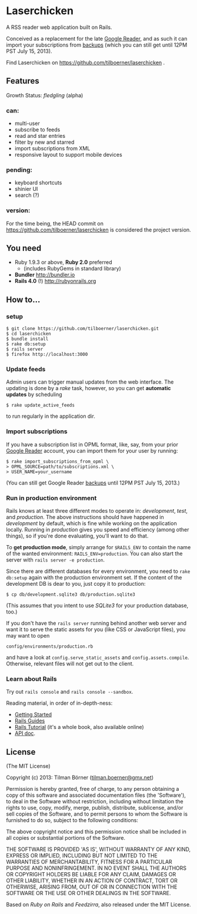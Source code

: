 Laserchicken
============

A RSS reader web application built on Rails.

Conceived as a replacement for the late [Google Reader][], and as such it can import your subscriptions from [backups][] (which you can still get until 12PM PST July 15, 2013).

Find Laserchicken on https://github.com/tilboerner/laserchicken .

[Google Reader]: http://en.wikipedia.org/wiki/Google_Reader
[backups]: https://www.google.com/takeout/#custom:reader "Google Reader backups"


## Features


Growth Status: _fledgling_ (alpha)

### can:

* multi-user
* subscribe to feeds
* read and star entries
* filter by new and starred
* import subscriptions from XML
* responsive layout to support mobile devices

### pending:

* keyboard shortcuts
* shinier UI
* search (?)

### version:

For the time being, the HEAD commit on https://github.com/tilboerner/laserchicken is considered the project version.

## You need

* Ruby 1.9.3 or above, **Ruby 2.0** preferred  
    * (includes RubyGems in standard library)
* **Bundler** http://bundler.io
* **Rails 4.0** (!) http://rubyonrails.org


## How to...

### setup

    $ git clone https://github.com/tilboerner/laserchicken.git
    $ cd laserchicken
    $ bundle install
    $ rake db:setup
    $ rails server
    $ firefox http://localhost:3000
    
### Update feeds

Admin users can trigger manual updates from the web interface. The updating is done by a *rake* task, however, so you can get **automatic updates** by scheduling

    $ rake update_active_feeds
    
to run regularly in the application dir.

### Import subscriptions

If you have a subscription list in OPML format, like, say, from your prior [Google Reader][] account, you can import them for your user by running:

    $ rake import_subscriptions_from_opml \
    > OPML_SOURCE=path/to/subscriptions.xml \
    > USER_NAME=your_username

(You can still get Google Reader [backups][] until 12PM PST July 15, 2013.)

### Run in production environment

Rails knows at least three different modes to operate in: *development*, *test*, and *production*. The above instructions should have happened in *development* by default, which is fine while working on the application locally. Running in *production* gives you speed and efficiency (among other things), so if you're done evaluating, you'll want to do that.

To **get production mode**, simply arrange for `$RAILS_ENV` to contain the name of the wanted environment: `RAILS_ENV=production`. You can also start the server with `rails server -e production`.

Since there are different databases for every environment, you need to `rake db:setup` again with the production environment set. If the content of the development DB is dear to you, just copy it to production: 

    $ cp db/development.sqlite3 db/production.sqlite3

(This assumes that you intent to use *SQLite3* for your production database, too.)

If you don't have the `rails server` running behind another web server and want it to serve the static assets for you (like CSS or JavaScript files), you may want to open 

    config/environments/production.rb

and have a look at `config.serve_static_assets` and `config.assets.compile`. Otherwise, relevant files will not get out to the client.

### Learn about Rails

Try out `rails console` and `rails console --sandbox`. 

Reading material, in order of in-depth-ness:

- [Getting Started](http://guides.rubyonrails.org/getting_started.html)
- [Rails Guides](http://guides.rubyonrails.org/)
- [Rails Tutorial](http://ruby.railstutorial.org/ruby-on-rails-tutorial-book?version=4.0) (it's a whole book, also available online)
- [API doc](http://api.rubyonrails.org/).

## License

(The MIT License)
 
Copyright (c) 2013: Tilman Börner (tilman.boerner@gmx.net)

Permission is hereby granted, free of charge, to any person obtaining
a copy of this software and associated documentation files (the
'Software'), to deal in the Software without restriction, including
without limitation the rights to use, copy, modify, merge, publish,
distribute, sublicense, and/or sell copies of the Software, and to
permit persons to whom the Software is furnished to do so, subject to
the following conditions:
 
The above copyright notice and this permission notice shall be
included in all copies or substantial portions of the Software.
 
THE SOFTWARE IS PROVIDED 'AS IS', WITHOUT WARRANTY OF ANY KIND,
EXPRESS OR IMPLIED, INCLUDING BUT NOT LIMITED TO THE WARRANTIES OF
MERCHANTABILITY, FITNESS FOR A PARTICULAR PURPOSE AND NONINFRINGEMENT.
IN NO EVENT SHALL THE AUTHORS OR COPYRIGHT HOLDERS BE LIABLE FOR ANY
CLAIM, DAMAGES OR OTHER LIABILITY, WHETHER IN AN ACTION OF CONTRACT,
TORT OR OTHERWISE, ARISING FROM, OUT OF OR IN CONNECTION WITH THE
SOFTWARE OR THE USE OR OTHER DEALINGS IN THE SOFTWARE.

Based on *Ruby on Rails* and *Feedzirra*, also released under the MIT License.
